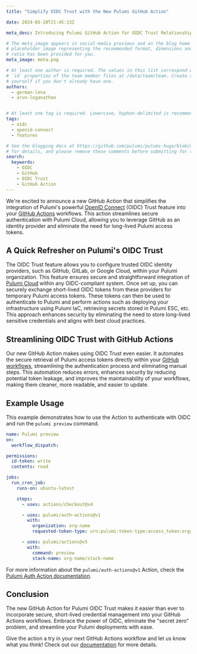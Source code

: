 ```yaml
---
title: "Simplify OIDC Trust with the New Pulumi GitHub Action"

date: 2024-05-20T21:45:13Z

meta_desc: Introducing Pulumi GitHub Action for OIDC Trust Relationships

# The meta_image appears in social-media previews and on the blog home page. A
# placeholder image representing the recommended format, dimensions and aspect
# ratio has been provided for you.
meta_image: meta.png

# At least one author is required. The values in this list correspond with the
# `id` properties of the team member files at /data/team/team. Create a file for
# yourself if you don't already have one.
authors:
  - german-lena
  - arun-loganathan


# At least one tag is required. Lowercase, hyphen-delimited is recommended.
tags:
  - oidc
  - openid-connect
  - features

# See the blogging docs at https://github.com/pulumi/pulumi-hugo/blob/master/BLOGGING.md
# for details, and please remove these comments before submitting for review.
search:
  keywords:
    - OIDC
    - GitHub
    - OIDC Trust
    - GitHub Action
---
```


We're excited to announce a new GitHub Action that simplifies the integration of Pulumi's powerful [OpenID Connect](/docs/pulumi-cloud/oidc/client/) (OIDC) Trust feature into your [GitHub Actions](/docs/pulumi-cloud/oidc/client/github/) workflows. This action streamlines secure authentication with Pulumi Cloud, allowing you to leverage GitHub as an identity provider and eliminate the need for long-lived Pulumi access tokens.

<!--more-->

## A Quick Refresher on Pulumi's OIDC Trust

The OIDC Trust feature allows you to configure trusted OIDC identity providers, such as GitHub, GitLab, or Google Cloud, within your Pulumi organization. This feature ensures secure and straightforward integration of [Pulumi Cloud](/docs/pulumi-cloud/) within any OIDC-compliant system. Once set up, you can securely exchange short-lived OIDC tokens from these providers for temporary Pulumi access tokens. These tokens can then be used to authenticate to Pulumi and perform actions such as deploying your infrastructure using Pulumi IaC, retrieving secrets stored in Pulumi ESC, etc. This approach enhances security by eliminating the need to store long-lived sensitive credentials and aligns with best cloud practices.

## Streamlining OIDC Trust with GitHub Actions

Our new GitHub Action makes using OIDC Trust even easier. It automates the secure retrieval of Pulumi access tokens directly within your [GitHub workflows](/docs/iac/packages-and-automation/continuous-delivery/github-actions/), streamlining the authentication process and eliminating manual steps. This automation reduces errors, enhances security by reducing potential token leakage, and improves the maintainability of your workflows, making them cleaner, more readable, and easier to update.

## Example Usage

This example demonstrates how to use the Action to authenticate with OIDC and run the `pulumi preview` command.

```yaml
name: Pulumi preview
on:
  workflow_dispatch:

permissions:
  id-token: write
  contents: read

jobs:
  run_cron_job:
    runs-on: ubuntu-latest

    steps:
      - uses: actions/checkout@v4

      - uses: pulumi/auth-actions@v1
        with:
          organization: org-name
          requested-token-type: urn:pulumi:token-type:access_token:organization

      - uses: pulumi/actions@v5
        with:
          command: preview
          stack-name: org-name/stack-name
```

For more information about the `pulumi/auth-actions@v1` Action, check the [Pulumi Auth Action documentation](https://github.com/marketplace/actions/pulumi-auth-action).

## Conclusion

The new GitHub Action for Pulumi OIDC Trust makes it easier than ever to incorporate secure, short-lived credential management into your GitHub Actions workflows. Embrace the power of OIDC, eliminate the "secret zero" problem, and streamline your Pulumi deployments with ease.

Give the action a try in your next GitHub Actions workflow and let us know what you think! Check out our [documentation](/docs/pulumi-cloud/oidc/client/github/) for more details.
